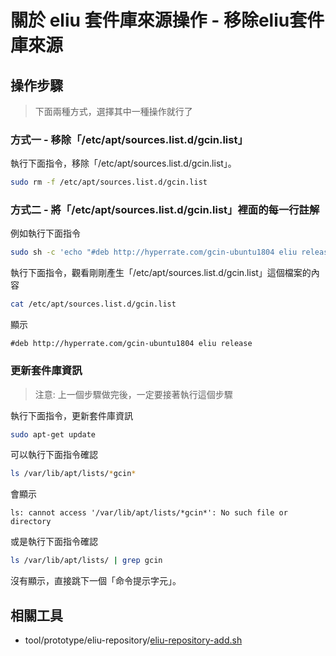 
# 關於 eliu 套件庫來源操作 - 移除eliu套件庫來源


## 操作步驟

> 下面兩種方式，選擇其中一種操作就行了

### 方式一 - 移除「/etc/apt/sources.list.d/gcin.list」

執行下面指令，移除「/etc/apt/sources.list.d/gcin.list」。


``` sh
sudo rm -f /etc/apt/sources.list.d/gcin.list
```


### 方式二 - 將「/etc/apt/sources.list.d/gcin.list」裡面的每一行註解

例如執行下面指令

``` sh
sudo sh -c 'echo "#deb http://hyperrate.com/gcin-ubuntu1804 eliu release" > /etc/apt/sources.list.d/gcin.list'
```

執行下面指令，觀看剛剛產生「/etc/apt/sources.list.d/gcin.list」這個檔案的內容


``` sh
cat /etc/apt/sources.list.d/gcin.list
```

顯示

```
#deb http://hyperrate.com/gcin-ubuntu1804 eliu release
```

### 更新套件庫資訊

> 注意: 上一個步驟做完後，一定要接著執行這個步驟

執行下面指令，更新套件庫資訊


``` sh
sudo apt-get update
```

可以執行下面指令確認

``` sh
ls /var/lib/apt/lists/*gcin*
```

會顯示

```
ls: cannot access '/var/lib/apt/lists/*gcin*': No such file or directory
```

或是執行下面指令確認

``` sh
ls /var/lib/apt/lists/ | grep gcin
```

沒有顯示，直接跳下一個「命令提示字元」。


## 相關工具

* tool/prototype/eliu-repository/[eliu-repository-add.sh](https://github.com/samwhelp/note-about-gcin/blob/gh-pages/ubuntu/18.04/tool/prototype/eliu-repository/eliu-repository-add.sh)
